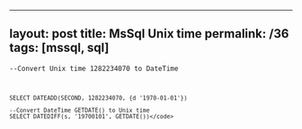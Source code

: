 ---
layout: post
title: MsSql Unix time
permalink: /36
tags: [mssql, sql]
----

<code>--Convert Unix time 1282234070 to DateTime

    SELECT DATEADD(SECOND, 1282234070, {d '1970-01-01'})
    
    --Convert DateTime GETDATE() to Unix time
    SELECT DATEDIFF(s, '19700101', GETDATE())</code>

